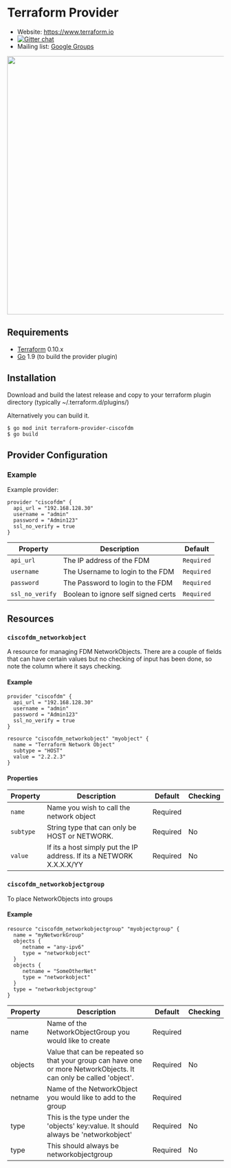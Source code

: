 Terraform Provider
==================

- Website: https://www.terraform.io
- [![Gitter chat](https://badges.gitter.im/hashicorp-terraform/Lobby.png)](https://gitter.im/hashicorp-terraform/Lobby)
- Mailing list: [Google Groups](http://groups.google.com/group/terraform-tool)

<img src="https://cdn.rawgit.com/hashicorp/terraform-website/master/content/source/assets/images/logo-hashicorp.svg" width="600px">

Requirements
------------

-	[Terraform](https://www.terraform.io/downloads.html) 0.10.x
-	[Go](https://golang.org/doc/install) 1.9 (to build the provider plugin)

Installation
------------
Download and build the latest release and copy to your terraform plugin directory (typically ~/.terraform.d/plugins/)

Alternatively you can build it.
```
$ go mod init terraform-provider-ciscofdm 
$ go build
```
## Provider Configuration

### Example

Example provider:
```hcl
provider "ciscofdm" {
  api_url = "192.168.128.30"
  username = "admin"
  password = "Admin123"
  ssl_no_verify = true
}
```
| Property            | Description                                                                             | Default    |
| ------------------- | --------------------------------------------------------------------------------------- | ---------- |
| `api_url`           | The IP address of the FDM                                                               | `Required` |
| `username`          | The Username to login to the FDM                                                        | `Required` |
| `password`          | The Password to login to the FDM                                                        | `Required` |
| `ssl_no_verify`     | Boolean to ignore self signed certs                                                     | `Required` |


## Resources
### `ciscofdm_networkobject`

A resource for managing FDM NetworkObjects. There are a couple of fields that can have certain values but no checking of input has been done, so note the column where it says checking.

#### Example

```hcl
provider "ciscofdm" {
  api_url = "192.168.128.30"
  username = "admin"
  password = "Admin123"
  ssl_no_verify = true
}

resource "ciscofdm_networkobject" "myobject" {
  name = "Terraform Network Object"
  subtype = "HOST"
  value = "2.2.2.3"
}
```
#### Properties

| Property             | Description                                                                     | Default |  Checking      |
| -------------------- | ------------------------------------------------------------------------------- | ------- | ------- |
| `name`               | Name you wish to call the network object                                        |  Required|       |
| `subtype`            | String type that can only be HOST or NETWORK.                                   |  Required|  No   |
| `value`              | If its a host simply put the IP address. If its a NETWORK X.X.X.X/YY            |  Required |  No   |


### `ciscofdm_networkobjectgroup`

To place NetworkObjects into groups

#### Example

```
resource "ciscofdm_networkobjectgroup" "myobjectgroup" {
  name = "myNetworkGroup"
  objects {
     netname = "any-ipv6"
     type = "networkobject"
  }
  objects {
     netname = "SomeOtherNet"
     type = "networkobject"
  }
  type = "networkobjectgroup"
}
```

| Property    | Description                                                                     | Default |  Checking |
| ----------- | ------------------------------------------------------------------------------- | ------- | --------- |
| name        | Name of the NetworkObjectGroup you would like to create                         | Required|           |
| objects     | Value that can be repeated so that your group can have one or more NetworkObjects. It can only be called 'object'. | Required | No |
| netname     | Name of the NetworkObject you would like to add to the group                    | Required|   |
| type        | This is the type under the 'objects' key:value. It should always be 'networkobject' | Required | No |
| type        | This should always be networkobjectgroup                                        | Required | No |




